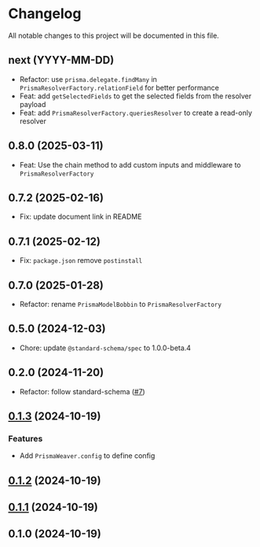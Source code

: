 # Changelog

All notable changes to this project will be documented in this file.

## next (YYYY-MM-DD)

- Refactor: use `prisma.delegate.findMany` in `PrismaResolverFactory.relationField` for better performance
- Feat: add `getSelectedFields` to get the selected fields from the resolver payload
- Feat: add `PrismaResolverFactory.queriesResolver` to create a read-only resolver

## 0.8.0 (2025-03-11)

- Feat: Use the chain method to add custom inputs and middleware to `PrismaResolverFactory`

## 0.7.2 (2025-02-16)

- Fix: update document link in README

## 0.7.1 (2025-02-12)

- Fix: `package.json` remove `postinstall` 
 
## 0.7.0 (2025-01-28)

- Refactor: rename `PrismaModelBobbin` to `PrismaResolverFactory`

## 0.5.0 (2024-12-03)

- Chore: update `@standard-schema/spec` to 1.0.0-beta.4

## 0.2.0 (2024-11-20)

- Refactor: follow standard-schema ([#7](https://github.com/modevol-com/gqloom/pull/7))

## [0.1.3](https://github.com/modevol-com/gqloom/compare/@gqloom/prisma@0.1.2...@gqloom/prisma@0.1.3) (2024-10-19)

### Features

- Add `PrismaWeaver.config` to define config

## [0.1.2](https://github.com/modevol-com/gqloom/compare/@gqloom/prisma@0.1.1...@gqloom/prisma@0.1.2) (2024-10-19)

## [0.1.1](https://github.com/modevol-com/gqloom/compare/@gqloom/prisma@0.1.0...@gqloom/prisma@0.1.1) (2024-10-19)

## 0.1.0 (2024-10-19)
